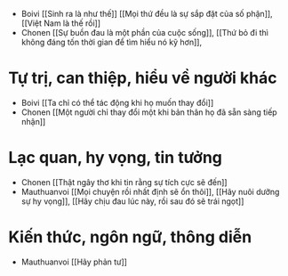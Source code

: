 - Boivi [[Sinh ra là như thế]] [[Mọi thứ đều là sự sắp đặt của số phận]], [[Việt Nam là thế rồi]]
- Chonen [[Sự buồn đau là một phần của cuộc sống]], [[Thứ bỏ đi thì không đáng tốn thời gian để tìm hiểu nó kỹ hơn]], 
# Tự trị, can thiệp, hiểu về người khác
- Boivi [[Ta chỉ có thể tác động khi họ muốn thay đổi]]
- Chonen [[Một người chỉ thay đổi một khi bản thân họ đã sẵn sàng tiếp nhận]]

# Lạc quan, hy vọng, tin tưởng
- Chonen [[Thật ngây thơ khi tin rằng sự tích cực sẽ đến]] 
- Mauthuanvoi [[Mọi chuyện rồi nhất định sẽ ổn thôi]], [[Hãy nuôi dưỡng sự hy vọng]], [[Hãy chịu đau lúc này, rồi sau đó sẽ trái ngọt]]

# Kiến thức, ngôn ngữ, thông diễn
- Mauthuanvoi [[Hãy phản tư]]
